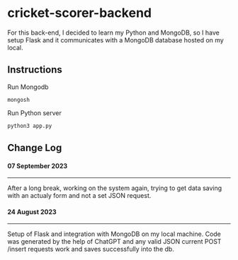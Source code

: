 # cricket-scorer-backend

For this back-end, I decided to learn my Python and MongoDB, so I have setup Flask and it communicates with a MongoDB database hosted on my local.

## Instructions

Run Mongodb
```
mongosh
```
Run Python server

```Python
python3 app.py
```

## Change Log

#### 07 September 2023
---
After a long break, working on the system again, trying to get data saving with an actualy form and not a set JSON request.

#### 24 August 2023
---
Setup of Flask and integration with MongoDB on my local machine. Code was generated by the help of ChatGPT and any valid JSON current POST /insert requests work and saves successfully into the db.